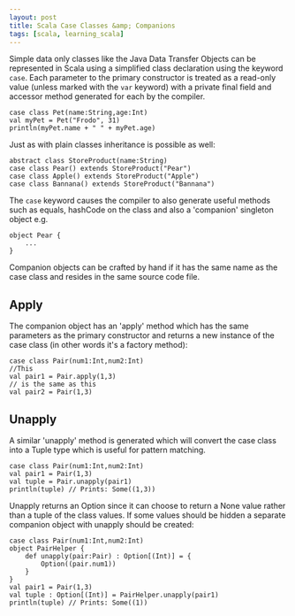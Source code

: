 ```yaml
---
layout: post
title: Scala Case Classes &amp; Companions
tags: [scala, learning_scala]
---
```

Simple data only classes like the Java Data Transfer Objects can be represented in Scala using a simplified class declaration using the keyword `case`. Each parameter to the primary constructor is treated as a read-only value (unless marked with the `var` keyword) with a private final field and accessor method generated for each by the compiler.

<pre><code class="scala">case class Pet(name:String,age:Int)
val myPet = Pet("Frodo", 31)
println(myPet.name + " " + myPet.age)
</code></pre>

Just as with plain classes inheritance is possible as well:

<pre><code class="scala">abstract class StoreProduct(name:String)
case class Pear() extends StoreProduct("Pear")
case class Apple() extends StoreProduct("Apple")
case class Bannana() extends StoreProduct("Bannana")
</code></pre>

The `case` keyword causes the compiler to also generate useful methods such as equals, hashCode on the class and also a 'companion' singleton object e.g.

<pre><code class="scala">object Pear {
	...
}
</code></pre>

Companion objects can be crafted by hand if it has the same name as the case class and resides in the same source code file.


## Apply
The companion object has an 'apply' method which has the same parameters as the primary constructor and returns a new instance of the case class (in other words it's a factory method):

<pre><code class="scala">case class Pair(num1:Int,num2:Int)
//This
val pair1 = Pair.apply(1,3)
// is the same as this
val pair2 = Pair(1,3)
</code></pre>

## Unapply
A similar 'unapply' method is generated which will convert the case class into a Tuple type which is useful for pattern matching.

<pre><code class="scala">case class Pair(num1:Int,num2:Int)
val pair1 = Pair(1,3)
val tuple = Pair.unapply(pair1)
println(tuple) // Prints: Some((1,3))
</code></pre>

Unapply returns an Option since it can choose to return a None value rather than a tuple of the class values. If some values should be hidden a separate companion object with unapply should be created:

<pre><code class="scala">case class Pair(num1:Int,num2:Int)
object PairHelper {
    def unapply(pair:Pair) : Option[(Int)] = {
        Option((pair.num1))
    }
}
val pair1 = Pair(1,3)
val tuple : Option[(Int)] = PairHelper.unapply(pair1)
println(tuple) // Prints: Some((1))
</code></pre>